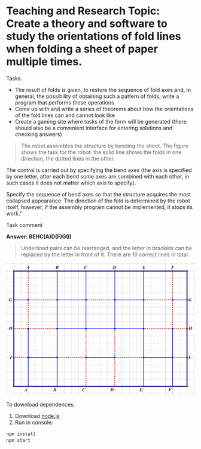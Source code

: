# Teaching and Research Topic: Create a theory and software to study the orientations of fold lines when folding a sheet of paper multiple times.

Tasks: 
* The result of folds is given, to restore the sequence of fold axes and, in general, the possibility of obtaining such a pattern of folds; write a program that performs these operations
* Come up with and write a series of theorems about how the orientations of the fold lines can and cannot look like
* Create a gaming site where tasks of the form will be generated (there should also be a convenient interface for entering solutions and checking answers)

> The robot assembles the structure by bending the sheet. The figure shows the task for the robot: the solid line shows the folds in one direction, the dotted lines in the other.

The control is carried out by specifying the bend axes (the axis is specified by one letter, after each bend some axes are combined with each other, in such cases it does not matter which axis to specify).

Specify the sequence of bend axes so that the structure acquires the most collapsed appearance. The direction of the fold is determined by the robot itself, however, if the assembly program cannot be implemented, it stops its work.”

Task comment

**Answer: BEHC(A)D(F)G(I)**

> Underlined pairs can be rearranged, and the letter in brackets can be replaced by the letter in front of it. There are 16 correct lines in total.


![Image alt](https://github.com/kyzinatra/PaperTeam/raw/master/assets/test.png)


To download dependences:

1. Download [node.js](https://nodejs.org/en/)
2. Run in console:

```sh 
npm install
npm start
```
